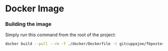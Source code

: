 # Docker Image

### Building the image
Simply run this command from the root of the project:
```bash
docker build --pull --rm -f ./docker/Dockerfile -t gitcuppajoe/fbposter:latest .
```